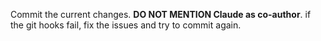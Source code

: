 Commit the current changes. **DO NOT MENTION Claude as co-author**.
if the git hooks fail, fix the issues and try to commit again.